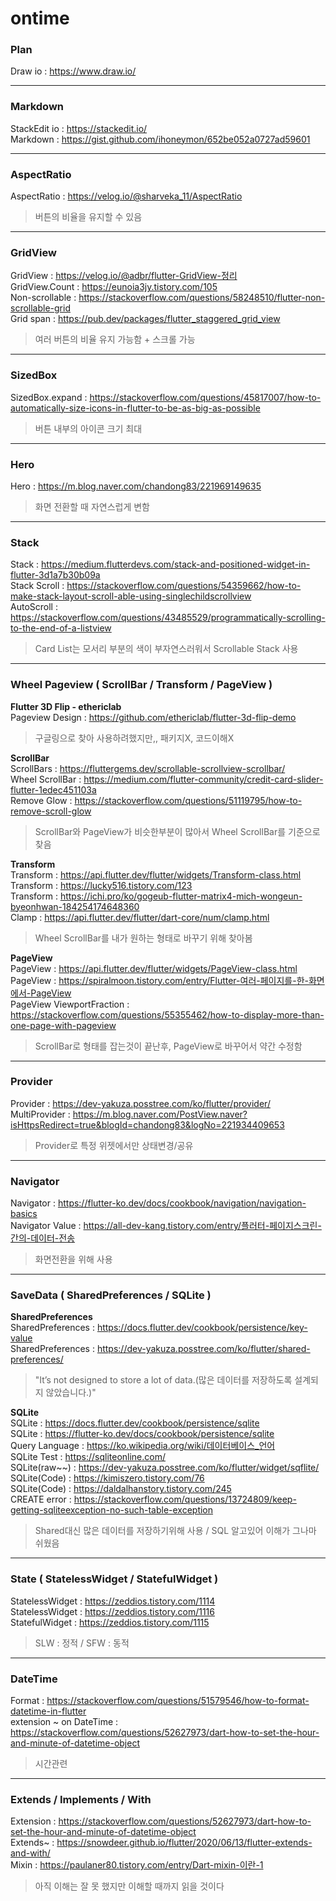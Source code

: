 # ontime



### Plan
Draw io : https://www.draw.io/ <br/>

---
### Markdown
StackEdit io : https://stackedit.io/ <br/>
Markdown : https://gist.github.com/ihoneymon/652be052a0727ad59601 <br/>

---
### AspectRatio
AspectRatio : https://velog.io/@sharveka_11/AspectRatio <br/>
> 버튼의 비율을 유지할 수 있음

---
### GridView
GridView : https://velog.io/@adbr/flutter-GridView-정리 <br/>
GridView.Count : https://eunoia3jy.tistory.com/105 <br/>
Non-scrollable : https://stackoverflow.com/questions/58248510/flutter-non-scrollable-grid <br/>
Grid span : https://pub.dev/packages/flutter_staggered_grid_view <br/>
> 여러 버튼의 비율 유지 가능함 + 스크롤 가능

---
### SizedBox
SizedBox.expand : https://stackoverflow.com/questions/45817007/how-to-automatically-size-icons-in-flutter-to-be-as-big-as-possible <br/>
> 버튼 내부의 아이콘 크기 최대

---
### Hero
Hero : https://m.blog.naver.com/chandong83/221969149635 <br/>
> 화면 전환할 때  자연스럽게 변함

---
### Stack
Stack : https://medium.flutterdevs.com/stack-and-positioned-widget-in-flutter-3d1a7b30b09a <br/>
Stack Scroll : https://stackoverflow.com/questions/54359662/how-to-make-stack-layout-scroll-able-using-singlechildscrollview <br/>
AutoScroll : https://stackoverflow.com/questions/43485529/programmatically-scrolling-to-the-end-of-a-listview <br/>
> Card List는 모서리 부분의 색이 부자연스러워서 Scrollable Stack 사용

---
### Wheel Pageview ( ScrollBar / Transform / PageView )
**Flutter 3D Flip - ethericlab** <br/>
Pageview Design : https://github.com/ethericlab/flutter-3d-flip-demo <br/>
> 구글링으로 찾아 사용하려했지만,, 패키지X, 코드이해X

**ScrollBar** <br/>
ScrollBars : https://fluttergems.dev/scrollable-scrollview-scrollbar/ <br/>
Wheel ScrollBar : https://medium.com/flutter-community/credit-card-slider-flutter-1edec451103a <br/>
Remove Glow : https://stackoverflow.com/questions/51119795/how-to-remove-scroll-glow <br/>
> ScrollBar와 PageView가 비슷한부분이 많아서 Wheel ScrollBar를 기준으로 찾음

**Transform** <br/>
Transform : https://api.flutter.dev/flutter/widgets/Transform-class.html <br/>
Transform : https://lucky516.tistory.com/123 <br/>
Transform : https://ichi.pro/ko/gogeub-flutter-matrix4-mich-wongeun-byeonhwan-184254174648360 <br/>
Clamp : https://api.flutter.dev/flutter/dart-core/num/clamp.html <br/>
> Wheel ScrollBar를 내가 원하는 형태로 바꾸기 위해 찾아봄

**PageView** <br/>
PageView : https://api.flutter.dev/flutter/widgets/PageView-class.html  <br/>
PageView : https://spiralmoon.tistory.com/entry/Flutter-여러-페이지를-한-화면에서-PageView <br/>
PageView ViewportFraction : https://stackoverflow.com/questions/55355462/how-to-display-more-than-one-page-with-pageview <br/>
> ScrollBar로 형태를 잡는것이 끝난후, PageView로 바꾸어서 약간 수정함

---
### Provider
Provider : https://dev-yakuza.posstree.com/ko/flutter/provider/ <br/>
MultiProvider : https://m.blog.naver.com/PostView.naver?isHttpsRedirect=true&blogId=chandong83&logNo=221934409653 <br/>
> Provider로 특정 위젯에서만 상태변경/공유

---
### Navigator
Navigator : https://flutter-ko.dev/docs/cookbook/navigation/navigation-basics <br/>
Navigator Value : https://all-dev-kang.tistory.com/entry/플러터-페이지스크린-간의-데이터-전송 <br/>
> 화면전환을 위해 사용

---
### SaveData ( SharedPreferences / SQLite )
**SharedPreferences** <br/>
SharedPreferences : https://docs.flutter.dev/cookbook/persistence/key-value <br/>
SharedPreferences : https://dev-yakuza.posstree.com/ko/flutter/shared-preferences/ <br/>
> "It’s not designed to store a lot of data.(많은 데이터를 저장하도록 설계되지 않았습니다.)"

**SQLite** <br/>
SQLite : https://docs.flutter.dev/cookbook/persistence/sqlite <br/>
SQLite : https://flutter-ko.dev/docs/cookbook/persistence/sqlite <br/>
Query Language : https://ko.wikipedia.org/wiki/데이터베이스_언어 <br/>
SQLite Test : https://sqliteonline.com/ <br/>
SQLite(raw~~) : https://dev-yakuza.posstree.com/ko/flutter/widget/sqflite/ <br/>
SQLite(Code) : https://kimiszero.tistory.com/76 <br/>
SQLite(Code) : https://daldalhanstory.tistory.com/245 <br/>
CREATE error : https://stackoverflow.com/questions/13724809/keep-getting-sqliteexception-no-such-table-exception </br>
> Shared대신 많은 데이터를 저장하기위해 사용 / SQL 알고있어 이해가 그나마 쉬웠음

---
### State ( StatelessWidget / StatefulWidget )
StatelessWidget : https://zeddios.tistory.com/1114 <br/>
StatelessWidget : https://zeddios.tistory.com/1116 <br/>
StatefulWidget : https://zeddios.tistory.com/1115 <br/>
> SLW : 정적 / SFW : 동적

---
### DateTime
Format : https://stackoverflow.com/questions/51579546/how-to-format-datetime-in-flutter <br/>
extension ~ on DateTime : https://stackoverflow.com/questions/52627973/dart-how-to-set-the-hour-and-minute-of-datetime-object <br/>
> 시간관련 

---
### Extends / Implements / With
Extension : https://stackoverflow.com/questions/52627973/dart-how-to-set-the-hour-and-minute-of-datetime-object <br/>
Extends~ : https://snowdeer.github.io/flutter/2020/06/13/flutter-extends-and-with/ <br/>
Mixin : https://paulaner80.tistory.com/entry/Dart-mixin-이란-1 <br/>
> 아직 이해는 잘 못 했지만 이해할 때까지 읽을 것이다



